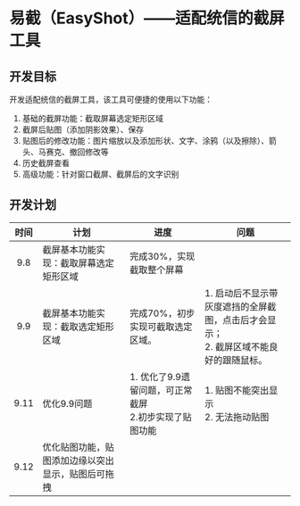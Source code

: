 # 易截（EasyShot）——适配统信的截屏工具

## 开发目标

开发适配统信的截屏工具，该工具可便捷的使用以下功能：

1. 基础的截屏功能：截取屏幕选定矩形区域
2. 截屏后贴图（添加阴影效果）、保存
3. 贴图后的修改功能：图片缩放以及添加形状、文字、涂鸦（以及擦除）、箭头、马赛克、撤回修改等
4. 历史截屏查看
5. 高级功能：针对窗口截屏、截屏后的文字识别

## 开发计划

| 时间 | 计划                                               | 进度                                                       | 问题                                                         |
| :--: | -------------------------------------------------- | ---------------------------------------------------------- | ------------------------------------------------------------ |
| 9.8  | 截屏基本功能实现：截取屏幕选定矩形区域             | 完成30%，实现截取整个屏幕                                  |                                                              |
| 9.9  | 截屏基本功能实现：截取选定矩形区域                 | 完成70%，初步实现可截取选定区域。                          | 1. 启动后不显示带灰度遮挡的全屏截图，点击后才会显示；<br />2. 截屏区域不能良好的跟随鼠标。 |
| 9.11 | 优化9.9问题                                        | 1. 优化了9.9遗留问题，可正常截屏<br />2.初步实现了贴图功能 | 1. 贴图不能突出显示<br />2. 无法拖动贴图                     |
| 9.12 | 优化贴图功能，贴图添加边缘以突出显示，贴图后可拖拽 |                                                            |                                                              |


